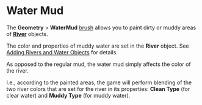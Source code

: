 # Water Mud

The **Geometry** \> **WaterMud** [brush][brush] allows you to paint dirty or muddy areas of [**River**][river] objects. 

The color and properties of muddy water are set in the **River** object. See [Adding Rivers and Water Objects][river] for details.

As opposed to the regular mud, the water mud simply affects the color of the river. 

I.e., according to the painted areas, the game will perform blending of the two river colors that are set for the river in its properties: **Clean Type** (for clear water) and **Muddy Type** (for muddy water).


[brush]: ./overview_main_geometry_brush.md
[river]: ./../../rivers_and_water_objects/adding_rivers_and_water_objects.md